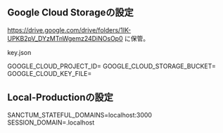 
## Google Cloud Storageの設定

https://drive.google.com/drive/folders/1IK-UPKB2pV_DYzMTnWgemz24DiNOsOp0
に保管。

key.json

GOOGLE_CLOUD_PROJECT_ID=
GOOGLE_CLOUD_STORAGE_BUCKET=
GOOGLE_CLOUD_KEY_FILE=


## Local-Productionの設定
SANCTUM_STATEFUL_DOMAINS=localhost:3000
SESSION_DOMAIN=.localhost

##
